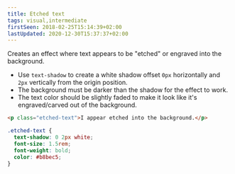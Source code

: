 ```yaml
---
title: Etched text
tags: visual,intermediate
firstSeen: 2018-02-25T15:14:39+02:00
lastUpdated: 2020-12-30T15:37:37+02:00
---
```


Creates an effect where text appears to be "etched" or engraved into the background.

- Use `text-shadow` to create a white shadow offset `0px` horizontally and `2px` vertically from the origin position.
- The background must be darker than the shadow for the effect to work.
- The text color should be slightly faded to make it look like it's engraved/carved out of the background.

```html
<p class="etched-text">I appear etched into the background.</p>
```

```css
.etched-text {
  text-shadow: 0 2px white;
  font-size: 1.5rem;
  font-weight: bold;
  color: #b8bec5;
}
```
